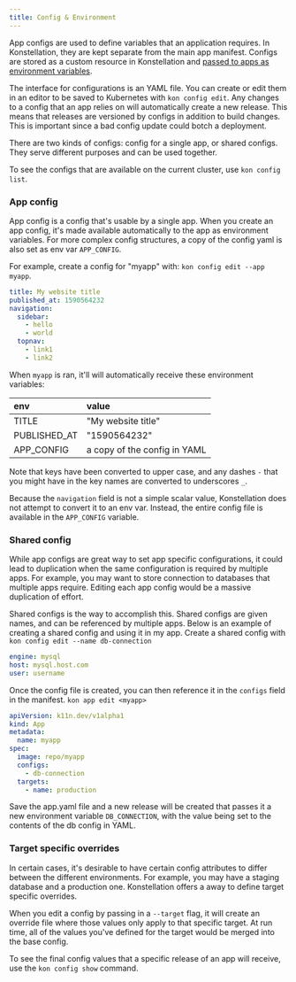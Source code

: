 ```yaml
---
title: Config & Environment
---
```


App configs are used to define variables that an application requires. In Konstellation, they are kept separate from the main app manifest. Configs are stored as a custom resource in Konstellation and [passed to apps as environment variables](https://12factor.net/config).

The interface for configurations is an YAML file. You can create or edit them in an editor to be saved to Kubernetes with `kon config edit`. Any changes to a config that an app relies on will automatically create a new release. This means that releases are versioned by configs in addition to build changes. This is important since a bad config update could botch a deployment.

There are two kinds of configs: config for a single app, or shared configs. They serve different purposes and can be used together.

To see the configs that are available on the current cluster, use `kon config list`.

### App config

App config is a config that's usable by a single app. When you create an app config, it's made available automatically to the app as environment variables. For more complex config structures, a copy of the config yaml is also set as env var `APP_CONFIG`.

For example, create a config for "myapp" with: `kon config edit --app myapp`.

```yaml title="myapp.yaml"
title: My website title
published_at: 1590564232
navigation:
  sidebar:
    - hello
    - world
  topnav:
    - link1
    - link2
```

When `myapp` is ran, it'll will automatically receive these environment variables:

| env          | value              |
|:------------ |:------------------ |
| TITLE        | "My website title" |
| PUBLISHED_AT | "1590564232"       |
| APP_CONFIG   | a copy of the config in YAML |

Note that keys have been converted to upper case, and any dashes `-` that you might have in the key names are converted to underscores `_`.

Because the `navigation` field is not a simple scalar value, Konstellation does not attempt to convert it to an env var. Instead, the entire config file is available in the `APP_CONFIG` variable.

### Shared config

While app configs are great way to set app specific configurations, it could lead to duplication when the same configuration is required by multiple apps. For example, you may want to store connection to databases that multiple apps require. Editing each app config would be a massive duplication of effort.

Shared configs is the way to accomplish this. Shared configs are given names, and can be referenced by multiple apps. Below is an example of creating a shared config and using it in my app. Create a shared config with `kon config edit --name db-connection`

```yaml title="db-connection.yaml"
engine: mysql
host: mysql.host.com
user: username
```

Once the config file is created, you can then reference it in the `configs` field in the manifest. `kon app edit <myapp>`

```yaml title="App.yaml"
apiVersion: k11n.dev/v1alpha1
kind: App
metadata:
  name: myapp
spec:
  image: repo/myapp
  configs:
    - db-connection
  targets:
    - name: production
```

Save the app.yaml file and a new release will be created that passes it a new environment variable `DB_CONNECTION`, with the value being set to the contents of the db config in YAML.

### Target specific overrides

In certain cases, it's desirable to have certain config attributes to differ between the different environments. For example, you may have a staging database and a production one. Konstellation offers a away to define target specific overrides.

When you edit a config by passing in a `--target` flag, it will create an override file where those values only apply to that specific target. At run time, all of the values you've defined for the target would be merged into the base config.

To see the final config values that a specific release of an app will receive, use the `kon config show` command.
